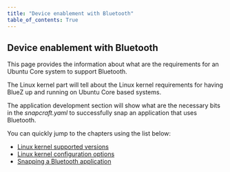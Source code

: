 ```yaml
---
title: "Device enablement with Bluetooth"
table_of_contents: True
---
```


## Device enablement with Bluetooth

This page provides the information about what are the requirements for an Ubuntu
Core system to support Bluetooth.

The Linux kernel part will tell about the Linux kernel requirements for having
BlueZ up and running on Ubuntu Core based systems.

The application development section will show what are the necessary bits in
the *snapcraft.yaml* to successfully snap an application that uses Bluetooth.

You can quickly jump to the chapters using the list below:

 - [Linux kernel supported versions](stacks/bluetooth/development_kernel_supported_version.html)
 - [Linux kernel configuration options](stacks/bluetooth/development_kernel_configuration_options.html)
 - [Snapping a Bluetooth application](stacks/bluetooth/development_snapping_bluetooth_enabled_application.html)
